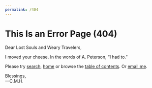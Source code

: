 ```yaml
---
permalink: /404
---
```


# This Is an Error Page (404)

Dear Lost Souls and Weary Travelers,

I moved your cheese. In the words of A. Peterson, “I had to.”

Please try [search](#search), [home](/) or browse the [table of contents](/contents/). Or [email me](mailto:desk@cmhelmer.com).

Blessings,  
—C.M.H.

<script>
// Try to get missing document
document.addEventListener("DOMContentLoaded", function() {
	var i = setInterval(function() {

		// Wait until search is ready
		if (window.searchReady){
			clearInterval(i);
	
			// Get search elements
			var searchModal = document.querySelector(".search-modal");
			    searchForm  = searchModal.querySelector("form")
			    searchInput = searchModal.querySelector("input[type=search]"),
			    searchTitle = searchModal.querySelector(".aside-title");
	
			// Get uid
			var match = /(\d{12})/.exec(window.location.href)[1];

			// Run search with uid
			if (match) {
	
				// Hijack search modal
				searchTitle.innerHTML = "Looking for this?";
				searchInput.value = match;
				triggerEvent(searchInput, 'keyup');
	
				// Show modal (after a delay)
				window.setTimeout(showModal, 2000);
				function showModal() {
					
					// Dialog API (or polyfill)
					searchModal.showModal();

					// Add close listener (`esc` also works by default)
					searchModal.addEventListener("click", function(e) {
						if (e.target === this || e.target === this.querySelector("aside")) {
							searchModal.close();
						}
					});

					// Focus first match
					searchModal.querySelector(".results-list a").focus();
				}
			}
			function triggerEvent(el, type){
				var e = document.createEvent('HTMLEvents');
				e.initEvent(type, false, true);
				el.dispatchEvent(e);
			}
		}
	}, 100);
});
</script>
